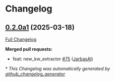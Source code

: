 # Changelog

## [0.2.0a1](https://github.com/OpenVoiceOS/ovos-skill-ddg/tree/0.2.0a1) (2025-03-18)

[Full Changelog](https://github.com/OpenVoiceOS/ovos-skill-ddg/compare/0.1.18...0.2.0a1)

**Merged pull requests:**

- feat: new\_kw\_extractor [\#75](https://github.com/OpenVoiceOS/ovos-skill-ddg/pull/75) ([JarbasAl](https://github.com/JarbasAl))



\* *This Changelog was automatically generated by [github_changelog_generator](https://github.com/github-changelog-generator/github-changelog-generator)*
